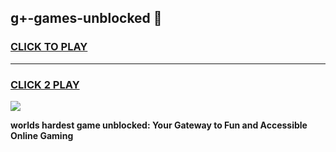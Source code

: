 
## g+-games-unblocked 👋
<h3>
<a href="https://premium.freeplayer.one?title=g+-games-unblocked&ref=14F">CLICK TO PLAY</a></h3>
<hr>

<h3>
<a href="https://premium.freeplayer.one?title=g+-games-unblocked&ref=14F">CLICK 2 PLAY</a>
  
</h3>

<a href="https://premium.freeplayer.one?title=g+-games-unblocked&ref=12F/"><img src="https://clearcache.store/games.png"></a>


**worlds hardest game unblocked: Your Gateway to Fun and Accessible Online Gaming**
